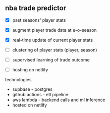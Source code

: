 ## nba trade predictor

- [x] past seasons' player stats
- [x] augment player trade data at e-o-season
- [x] real-time update of current player stats
- [ ] clustering of player stats (player, season)
- [ ] supervised learning of trade outcome
- [ ] hosting on netlify


<p>technologies</p>
<ul>
  <li>supbase - postgres</li>
  <li>github actions - etl pipeline</li>
  <li>aws lambda - backend calls and ml inference</li>
  <li>hosted on netlify</li>
</ul>
